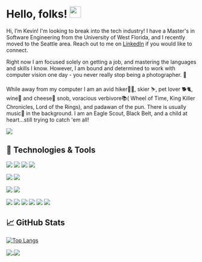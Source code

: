 # Hello, folks! <img src="https://raw.githubusercontent.com/MartinHeinz/MartinHeinz/master/wave.gif" width="30px">

Hi, I’m Kevin! I'm looking to break into the tech industry! I have a Master's in Software Engineering from the University of West Florida, 
and I recently moved to the Seattle area. Reach out to me on [LinkedIn](https://www.linkedin.com/in/kevinlouisclark/) if you would like to connect.

Right now I am focused solely on getting a job, and mastering the languages and skills I know. However, I am bound and determined to work with computer vision one day - you never really stop being a photographer. 📸 

While away from my computer I am an avid hiker🚶‍♂️, skier ⛷, pet lover 🐕🐈, wine🍷 and cheese🧀 snob, voracious verbivore📚( Wheel of Time, King Killer Chronicles, Lord of the Rings), 
and padawan of the pun. There is usually music🎵 in the background. I am an Eagle Scout, Black Belt, and a child at heart...still trying to catch 'em all!

![](https://img.shields.io/badge/LinkedIn-Connect-informational?style=flat&logo=linkedin&logoColor=white&color=0e76a8)

## 🔧 Technologies & Tools
![](https://img.shields.io/badge/Editor-IntelliJ_IDEA-informational?style=flat&logo=intellij-idea&logoColor=white&color=2bbc8a)
![](https://img.shields.io/badge/Editor-VS_Code-informational?style=flat&logo=visual-studio-code&logoColor=white&color=2bbc8a)
![](https://img.shields.io/badge/Editor-Android_Studio-informational?style=flat&logo=android-studio&logoColor=white&color=2bbc8a)
![](https://img.shields.io/badge/Editor-Eclipse-informational?style=flat&logo=eclipse-ide&logoColor=white&color=2bbc8a)

![](https://img.shields.io/badge/OS-Linux-informational?style=flat&logo=linux&logoColor=white&color=2bbc8a)
![](https://img.shields.io/badge/OS-Windows-informational?style=flat&logo=windows&logoColor=white&color=2bbc8a)

![](https://img.shields.io/badge/Code-Java-informational?style=flat&logo=java&logoColor=white&color=2bbc8a)
![](https://img.shields.io/badge/Code-Javascript-informational?style=flat&logo=javascript&logoColor=white&color=2bbc8a)

![](https://img.shields.io/badge/Tools-SQL-informational?style=flat&logo=MySQL&logoColor=white&color=2bbc8a)
![](https://img.shields.io/badge/Tools-HTML-informational?style=flat&logo=HTML&logoColor=white&color=2bbc8a)
![](https://img.shields.io/badge/Tools-CSS-informational?style=flat&logo=CSS&logoColor=white&color=2bbc8a)
![](https://img.shields.io/badge/Tools-React-informational?style=flat&logo=react&logoColor=white&color=2bbc8a)
![](https://img.shields.io/badge/Tools-Redux-informational?style=flat&logo=redux&logoColor=white&color=2bbc8a)
![](https://img.shields.io/badge/Shell-Bash-informational?style=flat&logo=gnu-bash&logoColor=white&color=2bbc8a)

## &#x1f4c8; GitHub Stats
[![Top Langs](https://github-readme-stats.vercel.app/api/top-langs/?username=kevinlc33)](https://github.com/kevinlc33)

<a href="https://github.com/Kevinlc33/smart-brain">
  <img align="center" src="https://github-readme-stats.vercel.app/api/pin/?username=Kevinlc33&repo=smart-brain&title_color=ffffff&text_color=c9cacc&icon_color=2bbc8a&bg_color=1d1f21" />
</a> 
<a href="https://github.com/Kevinlc33/FAD_capstone">
  <img align="center" src="https://github-readme-stats.vercel.app/api/pin/?username=Kevinlc33&repo=FAD_capstone&title_color=ffffff&text_color=c9cacc&icon_color=2bbc8a&bg_color=1d1f21" />
</a> 


